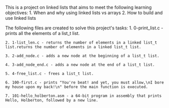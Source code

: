 This is a project on linked lists that aims to meet the following learning objectives:
	1. When and why using linked lists vs arrays
	2. How to build and use linked lists

The following files are created to solve this project's tasks:
	1. 0-print_list.c - prints all the elements of a list_t list.

	2. 1-list_len.c - returns the number of elements in a linked list_t list.returns the number of elements in a linked list_t list.
	
	3. 2-add_node.c - adds a new node at the beginning of a list_t list.
	
	4. 3-add_node_end.c - adds a new node at the end of a list_t list.
	
	5. 4-free_list.c - frees a list_t list.
	
	6. 100-first.c - prints "You're beat! and yet, you must allow,\nI bore my house upon my back!\n" before the main function is executed.
	
	7. 101-hello_holberton.asm - a 64-bit program in assembly that prints Hello, Holberton, followed by a new line.

